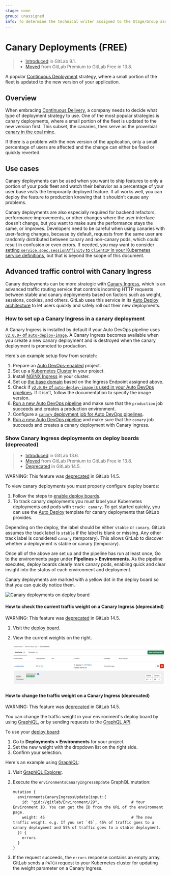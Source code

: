 ```yaml
---
stage: none
group: unassigned
info: To determine the technical writer assigned to the Stage/Group associated with this page, see https://about.gitlab.com/handbook/engineering/ux/technical-writing/#assignments
---
```


# Canary Deployments **(FREE)**

> - [Introduced](https://gitlab.com/gitlab-org/gitlab/-/issues/1659) in GitLab 9.1.
> - [Moved](https://gitlab.com/gitlab-org/gitlab/-/issues/212320) from GitLab Premium to GitLab Free in 13.8.

A popular [Continuous Deployment](https://en.wikipedia.org/wiki/Continuous_deployment)
strategy, where a small portion of the fleet is updated to the new version of
your application.

## Overview

When embracing [Continuous Delivery](https://about.gitlab.com/blog/2016/08/05/continuous-integration-delivery-and-deployment-with-gitlab/), a company needs to decide what
type of deployment strategy to use. One of the most popular strategies is canary
deployments, where a small portion of the fleet is updated to the new version
first. This subset, the canaries, then serve as the proverbial
[canary in the coal mine](https://en.wiktionary.org/wiki/canary_in_a_coal_mine).

If there is a problem with the new version of the application, only a small
percentage of users are affected and the change can either be fixed or quickly
reverted.

## Use cases

Canary deployments can be used when you want to ship features to only a portion of
your pods fleet and watch their behavior as a percentage of your user base
visits the temporarily deployed feature. If all works well, you can deploy the
feature to production knowing that it shouldn't cause any problems.

Canary deployments are also especially required for backend refactors, performance
improvements, or other changes where the user interface doesn't change, but you
want to make sure the performance stays the same, or improves. Developers need
to be careful when using canaries with user-facing changes, because by default,
requests from the same user are randomly distributed between canary and
non-canary pods, which could result in confusion or even errors. If needed, you
may want to consider 
[setting `service.spec.sessionAffinity` to `ClientIP` in your Kubernetes service definitions](https://kubernetes.io/docs/concepts/services-networking/service/#virtual-ips-and-service-proxies), 
but that is beyond the scope of this document.

## Advanced traffic control with Canary Ingress

Canary deployments can be more strategic with [Canary Ingress](https://kubernetes.github.io/ingress-nginx/user-guide/nginx-configuration/annotations/#canary),
which is an advanced traffic routing service that controls incoming HTTP
requests between stable and canary deployments based on factors such as weight, sessions, cookies,
and others. GitLab uses this service in its [Auto Deploy architecture](../../topics/autodevops/upgrading_auto_deploy_dependencies.md#v2-chart-resource-architecture)
to let users quickly and safely roll out their new deployments.

### How to set up a Canary Ingress in a canary deployment

A Canary Ingress is installed by default if your Auto DevOps pipeline uses
[`v2.0.0+` of `auto-deploy-image`](../../topics/autodevops/upgrading_auto_deploy_dependencies.md#verify-dependency-versions).
A Canary Ingress becomes available when you create a new canary deployment and is destroyed when the
canary deployment is promoted to production.

Here's an example setup flow from scratch:

1. Prepare an [Auto DevOps-enabled](../../topics/autodevops/index.md) project.
1. Set up a [Kubernetes Cluster](../../user/infrastructure/clusters/index.md) in your project.
1. Install [NGINX Ingress](https://github.com/kubernetes/ingress-nginx/tree/master/charts/ingress-nginx) in your cluster.
1. Set up [the base domain](../../user/project/clusters/gitlab_managed_clusters.md#base-domain) based on the Ingress
   Endpoint assigned above.
1. Check if [`v2.0.0+` of `auto-deploy-image` is used in your Auto DevOps pipelines](../../topics/autodevops/upgrading_auto_deploy_dependencies.md#verify-dependency-versions).
   If it isn't, follow the documentation to specify the image version.
1. [Run a new Auto DevOps pipeline](../../ci/pipelines/index.md#run-a-pipeline-manually)
   and make sure that the `production` job succeeds and creates a production environment.
1. Configure a [`canary` deployment job for Auto DevOps pipelines](../../topics/autodevops/customize.md#deploy-policy-for-canary-environments).
1. [Run a new Auto DevOps pipeline](../../ci/pipelines/index.md#run-a-pipeline-manually)
   and make sure that the `canary` job succeeds and creates a canary deployment with Canary Ingress.

### Show Canary Ingress deployments on deploy boards (deprecated)

> - [Introduced](https://gitlab.com/gitlab-org/gitlab/-/issues/215501) in GitLab 13.6.
> - [Moved](https://gitlab.com/gitlab-org/gitlab/-/issues/212320) from GitLab Premium to GitLab Free in 13.8.
> - [Deprecated](https://gitlab.com/groups/gitlab-org/configure/-/epics/8) in GitLab 14.5.

WARNING:
This feature was [deprecated](https://gitlab.com/groups/gitlab-org/configure/-/epics/8) in GitLab 14.5.

To view canary deployments you must properly configure deploy boards:

1. Follow the steps to [enable deploy boards](deploy_boards.md#enabling-deploy-boards).
1. To track canary deployments you must label your Kubernetes deployments and
   pods with `track: canary`. To get started quickly, you can use the [Auto Deploy](../../topics/autodevops/stages.md#auto-deploy)
   template for canary deployments that GitLab provides.

Depending on the deploy, the label should be either `stable` or `canary`.
GitLab assumes the track label is `stable` if the label is blank or missing.
Any other track label is considered `canary` (temporary).
This allows GitLab to discover whether a deployment is stable or canary (temporary).

Once all of the above are set up and the pipeline has run at least once,
Go to the environments page under **Pipelines > Environments**.
As the pipeline executes, deploy boards clearly mark canary pods, enabling
quick and clear insight into the status of each environment and deployment.

Canary deployments are marked with a yellow dot in the deploy board so that you
can quickly notice them.

![Canary deployments on deploy board](img/deploy_boards_canary_deployments.png)

#### How to check the current traffic weight on a Canary Ingress (deprecated)

WARNING:
This feature was [deprecated](https://gitlab.com/groups/gitlab-org/configure/-/epics/8) in GitLab 14.5.

1. Visit the [deploy board](../../user/project/deploy_boards.md).
1. View the current weights on the right.

   ![Rollout Status Canary Ingress](img/canary_weight.png)

#### How to change the traffic weight on a Canary Ingress (deprecated)

WARNING:
This feature was [deprecated](https://gitlab.com/groups/gitlab-org/configure/-/epics/8) in GitLab 14.5.

You can change the traffic weight in your environment's deploy board by using [GraphiQL](../../api/graphql/getting_started.md#graphiql),
or by sending requests to the [GraphQL API](../../api/graphql/getting_started.md#command-line).

To use your [deploy board](../../user/project/deploy_boards.md):

1. Go to **Deployments > Environments** for your project.
1. Set the new weight with the dropdown list on the right side.
1. Confirm your selection.

Here's an example using [GraphiQL](../../api/graphql/getting_started.md#graphiql):

1. Visit [GraphiQL Explorer](https://gitlab.com/-/graphql-explorer).
1. Execute the `environmentsCanaryIngressUpdate` GraphQL mutation:

   ```shell
   mutation {
     environmentsCanaryIngressUpdate(input:{
       id: "gid://gitlab/Environment/29",              # Your Environment ID. You can get the ID from the URL of the environment page.
       weight: 45                                      # The new traffic weight. e.g. If you set `45`, 45% of traffic goes to a canary deployment and 55% of traffic goes to a stable deployment.
     }) {
       errors
     }
   }
   ```

1. If the request succeeds, the `errors` response contains an empty array. GitLab sends a `PATCH`
   request to your Kubernetes cluster for updating the weight parameter on a Canary Ingress.
